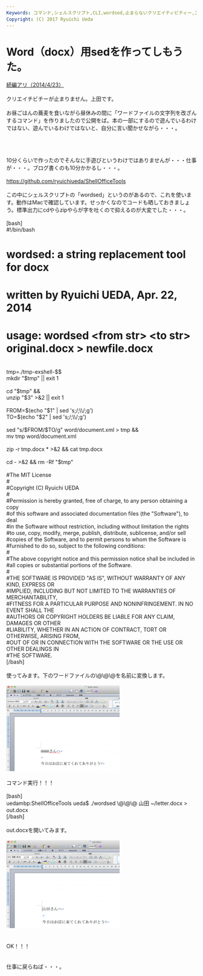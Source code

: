 ```yaml
---
Keywords: コマンド,シェルスクリプト,CLI,wordsed,止まらないクリエイティビティー,エクシェル芸,ワードシェル芸
Copyright: (C) 2017 Ryuichi Ueda
---
```


# Word（docx）用sedを作ってしもうた。
<a href="http://blog.ueda.asia/?p=2957" title="Word（docx）用sedを改良してしもうた。">続編アリ（2014/4/23）</a><br />
<br />
クリエイチビチーが止まりません。上田です。<br />
<br />
お昼ごはんの蕎麦を食いながら昼休みの間に「ワードファイルの文字列を改ざんするコマンド」を作りましたので公開をば。本の一部にするので遊んでいるわけではない、遊んでいるわけではないと、自分に言い聞かせながら・・・。<br />
<br />
<!--more--><br />
<br />
10分くらいで作ったのでそんなに手遊びというわけではありませんが・・・仕事が・・・。ブログ書くのも10分かかるし・・・。<br />
<br />
<a href="https://github.com/ryuichiueda/ShellOfficeTools" target="_blank">https://github.com/ryuichiueda/ShellOfficeTools</a><br />
<br />
この中にシェルスクリプトの「wordsed」というのがあるので、これを使います。動作はMacで確認しています。せっかくなのでコードも晒しておきましょう。標準出力にcdやらzipやらが字を吐くので抑えるのが大変でした・・・。<br />
<br />
[bash]<br />
#!/bin/bash <br />

# wordsed: a string replacement tool for docx<br />

# written by Ryuichi UEDA, Apr. 22, 2014 <br />

# usage: wordsed &lt;from str&gt; &lt;to str&gt; original.docx &gt; newfile.docx<br />
<br />
tmp=./tmp-exshell-$$<br />
mkdir &quot;$tmp&quot; || exit 1<br />
<br />
cd &quot;$tmp&quot; &amp;&amp;<br />
unzip &quot;$3&quot; &gt;&amp;2 || exit 1<br />
<br />
FROM=$(echo &quot;$1&quot; | sed 's;/;\\/;g')<br />
TO=$(echo &quot;$2&quot; | sed 's;/;\\/;g')<br />
<br />
sed &quot;s/$FROM/$TO/g&quot; word/document.xml &gt; tmp &amp;&amp;<br />
mv tmp word/document.xml<br />
<br />
zip -r tmp.docx * &gt;&amp;2 &amp;&amp; cat tmp.docx<br />
<br />
cd - &gt;&amp;2 &amp;&amp; rm -Rf &quot;$tmp&quot;<br />
<br />
#The MIT License<br />
#<br />
#Copyright (C) Ryuichi UEDA<br />
#<br />
#Permission is hereby granted, free of charge, to any person obtaining a copy<br />
#of this software and associated documentation files (the &quot;Software&quot;), to deal<br />
#in the Software without restriction, including without limitation the rights<br />
#to use, copy, modify, merge, publish, distribute, sublicense, and/or sell<br />
#copies of the Software, and to permit persons to whom the Software is<br />
#furnished to do so, subject to the following conditions:<br />
#<br />
#The above copyright notice and this permission notice shall be included in<br />
#all copies or substantial portions of the Software.<br />
#<br />
#THE SOFTWARE IS PROVIDED &quot;AS IS&quot;, WITHOUT WARRANTY OF ANY KIND, EXPRESS OR<br />
#IMPLIED, INCLUDING BUT NOT LIMITED TO THE WARRANTIES OF MERCHANTABILITY,<br />
#FITNESS FOR A PARTICULAR PURPOSE AND NONINFRINGEMENT. IN NO EVENT SHALL THE<br />
#AUTHORS OR COPYRIGHT HOLDERS BE LIABLE FOR ANY CLAIM, DAMAGES OR OTHER<br />
#LIABILITY, WHETHER IN AN ACTION OF CONTRACT, TORT OR OTHERWISE, ARISING FROM,<br />
#OUT OF OR IN CONNECTION WITH THE SOFTWARE OR THE USE OR OTHER DEALINGS IN<br />
#THE SOFTWARE.<br />
[/bash]<br />
<br />
使ってみます。下のワードファイルの\@\@\@を名前に変換します。<br />
<br />
<a href="スクリーンショット-2014-04-22-12.51.40.png"><img src="スクリーンショット-2014-04-22-12.51.40-300x226.png" alt="スクリーンショット 2014-04-22 12.51.40" width="300" height="226" class="aligncenter size-medium wp-image-2934" /></a><br />
<br />
コマンド実行！！！<br />
<br />
[bash]<br />
uedambp:ShellOfficeTools ueda$ ./wordsed \@\@\@ 山田 ~/letter.docx &gt; out.docx<br />
[/bash]<br />
<br />
out.docxを開いてみます。<br />
<br />
<a href="スクリーンショット-2014-04-22-12.54.50.png"><img src="スクリーンショット-2014-04-22-12.54.50-300x232.png" alt="スクリーンショット 2014-04-22 12.54.50" width="300" height="232" class="aligncenter size-medium wp-image-2936" /></a><br />
<br />
<br />
OK！！！<br />
<br />
<br />
仕事に戻らねば・・・。
